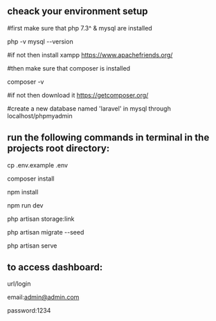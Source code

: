 cheack your environment setup
----------
#first make sure that php 7.3^ & mysql are installed

php -v
mysql --version

#if not then install xampp https://www.apachefriends.org/

#then make sure that composer is installed

composer -v

#if not then download it https://getcomposer.org/


#create a new database named 'laravel' in mysql through localhost/phpmyadmin




run the following commands in terminal in the projects root directory:
------------------------------

cp .env.example .env

composer install

npm install

npm run dev

php artisan storage:link

php artisan migrate --seed

php artisan serve


to access dashboard:
------------

url/login

email:admin@admin.com

password:1234

